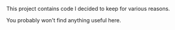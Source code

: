 This project contains code I decided to keep for various reasons. 

You probably won't find anything useful here.
